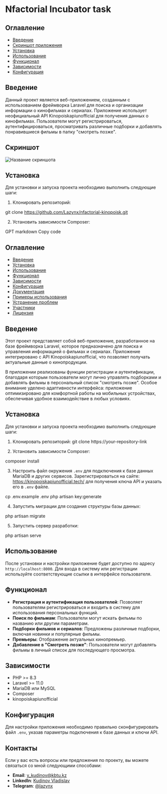 # Nfactorial Incubator task

## Оглавление

- [Введение](#введение)
- [Скриншот приложения](#скриншот)
- [Установка](#установка)
- [Использование](#использование)
- [Функционал](#функционал)
- [Зависимости](#зависимости)
- [Конфигурация](#конфигурация)

## Введение

Данный проект является веб-приложением, созданным с использованием фреймворка Laravel для поиска и организации информации о кинофильмах и сериалах. Приложение использует неофициальный API Kinopoiskapiunofficial для получения данных о кинофильмах. Пользователи могут регистрироваться, аутентифицироваться, просматривать различные подборки и добавлять понравившиеся фильмы в папку "смотреть позже".

## Скриншот

![Название скриншота]('./screenshot.jpeg')

## Установка

Для установки и запуска проекта необходимо выполнить следующие шаги:

1. Клонировать репозиторий:

git clone https://github.com/Lazynx/nfactorial-kinopoisk.git

2. Установить зависимости Composer:

GPT
markdown
Copy code

## Оглавление

- [Введение](#введение)
- [Установка](#установка)
- [Использование](#использование)
- [Функционал](#функционал)
- [Зависимости](#зависимости)
- [Конфигурация](#конфигурация)
- [Документация](#документация)
- [Примеры использования](#примеры-использования)
- [Устранение проблем](#устранение-проблем)
- [Участники](#участники)
- [Лицензия](#лицензия)

## Введение

Этот проект представляет собой веб-приложение, разработанное на базе фреймворка Laravel, которое предназначено для поиска и управления информацией о фильмах и сериалах. Приложение интегрировано с API Kinopoiskapiunofficial, что позволяет получать актуальные данные о кинопродукции.

В приложении реализованы функции регистрации и аутентификации, благодаря которым пользователи могут лично управлять подборками и добавлять фильмы в персональный список "смотреть позже". Особое внимание уделено адаптивности интерфейса: приложение оптимизировано для комфортной работы на мобильных устройствах, обеспечивая удобное взаимодействие в любых условиях.

## Установка

Для установки и запуска проекта необходимо выполнить следующие шаги:

1. Клонировать репозиторий:
git clone https://your-repository-link

2. Установить зависимости Composer:

composer install

3. Настроить файл окружения `.env` для подключения к базе данных MariaDB и других сервисов. Зарегистрироваться на сайте: https://kinopoiskapiunofficial.tech/ для получения ключа API и указать его в `.env` файле.

cp .env.example .env
php artisan key:generate

4. Запустить миграции для создания структуры базы данных:

php artisan migrate

5. Запустить сервер разработки:

php artisan serve

## Использование

После установки и настройки приложение будет доступно по адресу `http://localhost:8000`. Для входа в систему или регистрации используйте соответствующие ссылки в интерфейсе пользователя.

## Функционал

- **Регистрация и аутентификация пользователей**: Позволяет пользователям регистрироваться и входить в систему для использования персональных функций.
- **Поиск по фильмам**: Пользователи могут искать фильмы по названию или другим параметрам.
- **Подборки фильмов и сериалов**: Предложены различные подборки, включая новинки и популярные фильмы.
- **Премьеры**: Отображение актуальных кинопремьер.
- **Добавление в "Смотреть позже"**: Пользователи могут добавлять фильмы в личный список для последующего просмотра.

## Зависимости

- PHP >= 8.3
- Laravel >= 11.0
- MariaDB или MySQL
- Composer
- kinopoiskapiunofficial

## Конфигурация

Для настройки приложения необходимо правильно сконфигурировать файл `.env`, указав параметры подключения к базе данных и ключи API.

## Контакты

Если у вас есть вопросы или предложения по проекту, вы можете связаться со мной следующими способами:

- **Email**: [v_kudinov@kbtu.kz](mailto:v_kudinov@kbtu.kz)
- **LinkedIn**: [Kudinov Vladislav](https://www.linkedin.com/in/lazynx/)
- **Telegram**: [@lazynx](https://t.me/lazynx)
